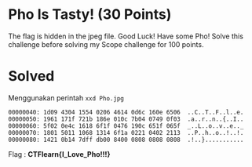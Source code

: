 # Pho Is Tasty! (30 Points)
The flag is hidden in the jpeg file. Good Luck! Have some Pho! Solve this challenge before solving my Scope challenge for 100 points.
# Solved
Menggunakan perintah <code>xxd Pho.jpg</code>
```
00000040: 1d09 4304 1554 0206 4614 0d6c 160e 6506  ..C..T..F..l..e.
00000050: 1961 171f 721b 186e 010c 7b04 0749 0f03  .a..r..n..{..I..
00000060: 5f02 0e4c 1618 6f1f 0476 190c 651f 065f  _..L..o..v..e.._
00000070: 1801 5011 1068 1314 6f1a 0221 0402 2113  ..P..h..o..!..!.
00000080: 1421 0b14 7dff db00 8400 0808 0808 0808  .!..}...........
```
Flag : <b>CTFlearn{I_Love_Pho!!!}</b>